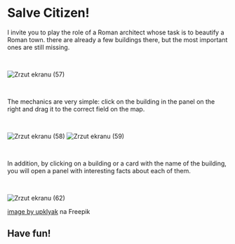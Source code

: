 <h1>Salve Citizen!</h1>

I invite you to play the role of a Roman architect whose task is to beautify a Roman town.
there are already a few buildings there, but the most important ones are still missing.

<br>

![Zrzut ekranu (57)](https://github.com/Sparrow-90/roman-city-builder/assets/124800004/be50ca8a-5cd0-4419-999f-2b65f55fb169)

<br>

The mechanics are very simple:
click on the building in the panel on the right and drag it to the correct field on the map.

<br>

![Zrzut ekranu (58)](https://github.com/Sparrow-90/roman-city-builder/assets/124800004/980aabda-b933-4e74-9d33-4ab8895a1c47)
![Zrzut ekranu (59)](https://github.com/Sparrow-90/roman-city-builder/assets/124800004/6679ec94-d682-47b7-8bc1-1221b52a4122)

<br>

In addition, by clicking on a building or a card with the name of the building, 
you will open a panel with interesting facts about each of them.

<br>

![Zrzut ekranu (62)](https://github.com/Sparrow-90/roman-city-builder/assets/124800004/11b82812-3118-4f13-947c-747e2891e3c1)

<a href="https://pl.freepik.com/darmowe-wektory/starozytny-rzym-izometryczny-kreskowka-jesienny-pejzaz-miejski_30699528.htm#query=roman%20city%20builder&position=2&from_view=search&track=ais">image by upklyak</a> na Freepik


<h2>Have fun!</h2>
